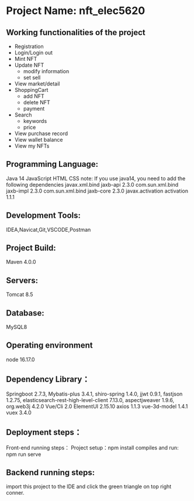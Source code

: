 # Project Name: nft_elec5620
## Working functionalities of the project
- Registration
- Login/Login out
- Mint NFT
- Update NFT
  * modify information
  * set sell
- View market/detail
- ShoppingCart
  * add NFT
  * delete NFT
  * payment
- Search 
  * keywords
  * price
- View purchase record
- View wallet balance
- View my NFTs

## Programming Language:
Java 14 JavaScript HTML CSS
note: If you use java14, you need to add the following dependencies
 <dependency>
 <groupId>javax.xml.bind</groupId>
 <artifactId>jaxb-api</artifactId>
 <version>2.3.0</version>
 </dependency>
 <dependency>
 <groupId>com.sun.xml.bind</groupId>
 <artifactId>jaxb-impl</artifactId>
 <version>2.3.0</version>
 </dependency>
 <dependency>
 <groupId>com.sun.xml.bind</groupId>
 <artifactId>jaxb-core</artifactId>
 <version>2.3.0</version>
 </dependency>
 <dependency>
 <groupId>javax.activation</groupId>
 <artifactId>activation</artifactId>
 <version>1.1.1</version>
 </dependency>

## Development Tools:
IDEA,Navicat,Git,VSCODE,Postman

## Project Build:
Maven 4.0.0

## Servers:
Tomcat 8.5

## Database:
MySQL8

## Operating environment
node 16.17.0

## Dependency Library：
Springboot 2.7.3, Mybatis-plus 3.4.1, shiro-spring 1.4.0, jjwt 0.9.1, fastjson 1.2.75, elasticsearch-rest-high-level-client 7.13.0, aspectjweaver 1.9.6, org.web3j 4.2.0
Vue/Cli 2.0 ElementUI 2.15.10 axios 1.1.3 vue-3d-model 1.4.1 vuex 3.4.0

## Deployment steps：
Front-end running steps：
Project setup：npm install compiles and run: npm run serve

## Backend running steps:
import this project to the IDE and click the green triangle on top right conner.
